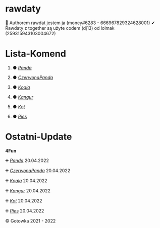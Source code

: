 # rawdaty
 
 🔧 Authorem rawdat jestem ja (money#6283 - 666967829324628001)
 ✔ Rawdaty z together są użyte codem (dj13) od lolmak (259315943103004672)
 
# Lista-Komend


1. ● *[Panda](https://github.com/Gotowka/rawdaty-beta/tree/main/4fun/panda)*

2. ● *[CzerwonaPanda](https://github.com/Gotowka/rawdaty-beta/tree/main/4fun/czerwonapanda)* 

3. ● *[Koala](https://github.com/Gotowka/rawdaty-beta/tree/main/4fun/Koala)*

4. ● *[Kangur](https://github.com/Gotowka/rawdaty-beta/tree/main/4fun/kangur)*

5. ● *[Kot](https://github.com/Gotowka/rawdaty-beta/tree/main/4fun/kot)*

6. ● *[Pies](https://github.com/Gotowka/rawdaty-beta/tree/main/4fun/pies)*

# Ostatni-Update

**4Fun**

➕ *[Panda](https://github.com/Gotowka/rawdaty-beta/tree/main/4fun/panda)* 20.04.2022

➕ *[CzerwonaPanda](https://github.com/Gotowka/rawdaty-beta/tree/main/4fun/czerwonapanda)* 20.04.2022

➕ *[Koala](https://github.com/Gotowka/rawdaty-beta/tree/main/4fun/Koala)* 20.04.2022

➕ *[Kangur](https://github.com/Gotowka/rawdaty-beta/tree/main/4fun/kangur)* 20.04.2022

➕ *[Kot](https://github.com/Gotowka/rawdaty-beta/tree/main/4fun/kot)* 20.04.2022

➕ *[Pies](https://github.com/Gotowka/rawdaty-beta/tree/main/4fun/pies)* 20.04.2022


 ©️ Gotowka 2021 - 2022
